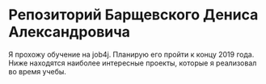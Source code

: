 # Репозиторий Барщевского Дениса Александровича
Я прохожу обучение на job4j. Планирую его пройти к концу 2019 года.
Ниже находятся наиболее интересные проекты, которые я реализовал во время учебы.